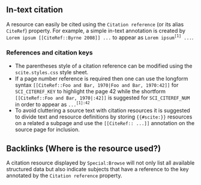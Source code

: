 ## In-text citation

A resource can easily be cited using the `Citation reference` (or its alias `CiteRef`)
property. For example, a simple in-text annotation is created by `Lorem ipsum [[CiteRef::Byrne 2008]] ...` to appear as
`Lorem ipsum`<sup>`[1]`</sup>` ...`.

### References and citation keys

- The parentheses style of a citation reference can be modified using the `scite.styles.css`
  style sheet.
- If a page number reference is required then one can use the longform syntax
  `[[CiteRef::Foo and Bar, 1970|Foo and Bar, 1970:42]]` for `SCI_CITEREF_KEY` to highlight
  the page 42 while the shortform `[[CiteRef::Foo and Bar, 1970|:42]]` is suggested for
  `SCI_CITEREF_NUM` in order to appear as `...`<sup>`[1]:42`</sup>
- To avoid cluttering a source text with citation resources it is suggested to divide
  text and resource definitions by storing `{{#scite:}}` resources on a related a subpage
  and use the `[[CiteRef:: ...]]` annotation on the source page for inclusion.

## Backlinks (Where is the resource used?)

A citation resource displayed by `Special:Browse` will not only list all available
structured data but also indicate subjects that have a reference to the key annotated
by the `Citation reference` property.